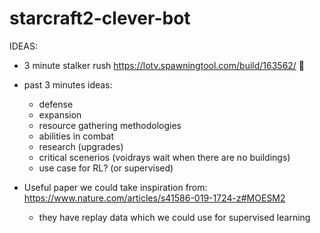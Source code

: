 # starcraft2-clever-bot

IDEAS: 
- 3 minute stalker rush https://lotv.spawningtool.com/build/163562/ 🧀
- past 3 minutes ideas:
   - defense
   - expansion
   - resource gathering methodologies
   - abilities in combat
   - research (upgrades)
   - critical scenerios (voidrays wait when there are no buildings)
   - use case for RL? (or supervised)

- Useful paper we could take inspiration from: https://www.nature.com/articles/s41586-019-1724-z#MOESM2
   - they have replay data which we could use for supervised learning
